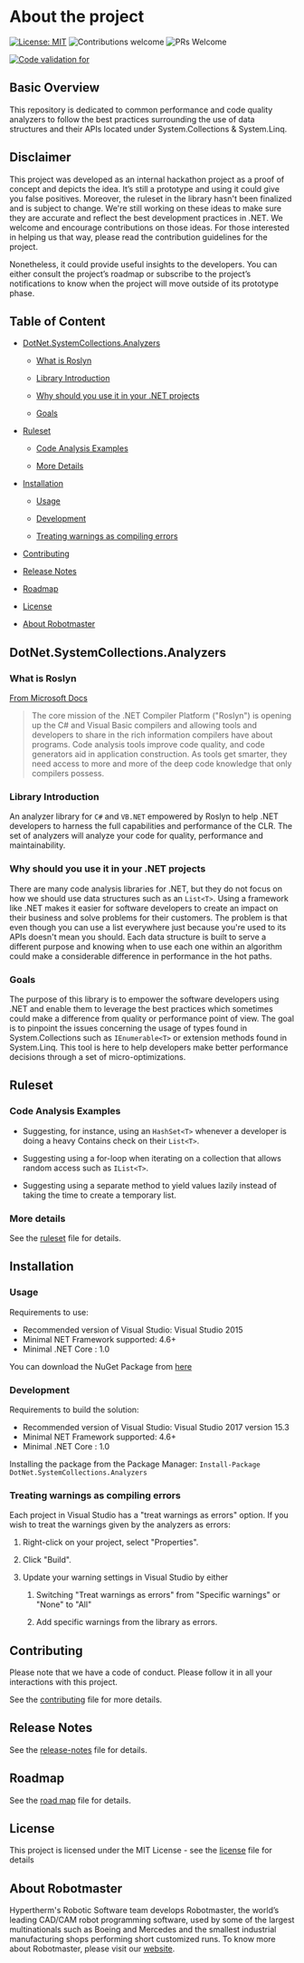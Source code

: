 # About the project

[![License: MIT](https://img.shields.io/github/license/hypertherm/DotNet.SystemCollections.Analyzers?color=brightgreen)](https://opensource.org/licenses/MIT)
![Contributions welcome](https://img.shields.io/badge/contributions-welcome-brightgreen.svg)
![PRs Welcome](https://img.shields.io/badge/PRs-welcome-brightgreen.svg?style=flat-square)

[![Code validation for](https://github.com/hypertherm/DotNet.SystemCollections.Analyzers/actions/workflows/dotnet-code-validation.yml/badge.svg)](https://github.com/hypertherm/DotNet.SystemCollections.Analyzers/actions/workflows/dotnet-code-validation.yml)

## Basic Overview

This repository is dedicated to common performance and code quality analyzers to follow the best practices surrounding the use of data structures and their APIs located under System.Collections & System.Linq.

## __Disclaimer__

This project was developed as an internal hackathon project as a proof of concept and depicts the idea. It’s still a prototype and using it could give you false positives. Moreover, the ruleset in the library hasn't been finalized and is subject to change. We're still working on these ideas to make sure they are accurate and reflect the best development practices in .NET. We welcome and encourage contributions on those ideas. For those interested in helping us that way, please read the contribution guidelines for the project.

Nonetheless, it could provide useful insights to the developers. You can either consult the project’s roadmap or subscribe to the project’s notifications to know when the project will move outside of its prototype phase.

## Table of Content

* [DotNet.SystemCollections.Analyzers](#dotnetsystemcollectionsanalyzers)
  
  * [What is Roslyn](#what-is-roslyn)
  
  * [Library Introduction](#library-introduction)
  
  * [Why should you use it in your .NET projects](#why-should-you-use-it-in-your-net-projects)
  
  * [Goals](#goals)

* [Ruleset](#ruleset)

  * [Code Analysis Examples](#code-analysis-examples)

  * [More Details](#more-details)

* [Installation](#installation)
  
  * [Usage](#usage)
  
  * [Development](#development)

  * [Treating warnings as compiling errors](#treating-warnings-as-compiling-errors)

* [Contributing](#contributing)
  
* [Release Notes](#release-notes)

* [Roadmap](#roadmap)

* [License](#license)

* [About Robotmaster](#about-robotmaster)

## __DotNet.SystemCollections.Analyzers__

### __What is Roslyn__

[From Microsoft Docs](https://docs.microsoft.com/en-us/visualstudio/extensibility/dotnet-compiler-platform-roslyn-extensibility?view=vs-2019)
> The core mission of the .NET Compiler Platform ("Roslyn") is opening up the C# and Visual Basic compilers and allowing tools and developers to share in the rich information compilers have about programs. Code analysis tools improve code quality, and code generators aid in application construction. As tools get smarter, they need access to more and more of the deep code knowledge that only compilers possess.

### __Library Introduction__

An analyzer library for `C#` and `VB.NET` empowered by Roslyn to help .NET developers to harness the full capabilities and performance of the CLR. The set of analyzers will analyze your code for quality, performance and maintainability.

### __Why should you use it in your .NET projects__

There are many code analysis libraries for .NET, but they do not focus on how we should use data structures such as an `List<T>`. Using a framework like .NET makes it easier for software developers to create an impact on their business and solve problems for their customers. The problem is that even though you can use a list everywhere just because you're used to its APIs doesn't mean you should. Each data structure is built to serve a different purpose and knowing when to use each one within an algorithm could make a considerable difference in performance in the hot paths.

### __Goals__

The purpose of this library is to empower the software developers using .NET and enable them to leverage the best practices which sometimes could make a difference from quality or performance point of view. The goal is to pinpoint the issues concerning the usage of types found in System.Collections such as `IEnumerable<T>` or extension methods found in System.Linq. This tool is here to help developers make better performance decisions through a set of micro-optimizations.


## __Ruleset__

### __Code Analysis Examples__

* Suggesting, for instance, using an `HashSet<T>` whenever a developer is doing a heavy Contains check on their `List<T>`.

* Suggesting using a for-loop when iterating on a collection that allows random access such as `IList<T>`.

* Suggesting using a separate method to yield values lazily instead of taking the time to create a temporary list.

### __More details__

See the [ruleset](ruleset.md) file for details.

## __Installation__

### __Usage__

Requirements to use:

* Recommended version of Visual Studio: Visual Studio 2015
* Minimal NET Framework supported: 4.6+
* Minimal .NET Core : 1.0

You can download the NuGet Package from [here](#missing-link-from-nuget-org)

### __Development__

Requirements to build the solution:

* Recommended version of Visual Studio: Visual Studio 2017 version 15.3
* Minimal NET Framework supported: 4.6+
* Minimal .NET Core : 1.0

Installing the package from the Package Manager: `Install-Package DotNet.SystemCollections.Analyzers`

### __Treating warnings as compiling errors__

Each project in Visual Studio has a "treat warnings as errors" option. If you wish to treat the warnings given by the analyzers as errors:

1. Right-click on your project, select "Properties".

2. Click "Build".

3. Update your warning settings in Visual Studio by either
   1. Switching "Treat warnings as errors" from "Specific warnings" or "None" to "All"

   2. Add specific warnings from the library as errors.

## __Contributing__

Please note that we have a code of conduct. Please follow it in all your interactions with this project.

See the [contributing](CONTRIBUTING.md) file for more details.

## __Release Notes__

See the [release-notes](release-notes.md) file for details.

## __Roadmap__

See the [road map](documentation/roadmap.md) file for details.

## __License__

This project is licensed under the MIT License - see the [license](LICENSE.md) file for details

## __About Robotmaster__

Hypertherm's Robotic Software team develops Robotmaster, the world’s leading CAD/CAM robot programming software, used by some of the largest multinationals such as Boeing and Mercedes and the smallest industrial manufacturing shops performing short customized runs. To know more about Robotmaster, please visit our [website](https://www.robotmaster.com/en/).
